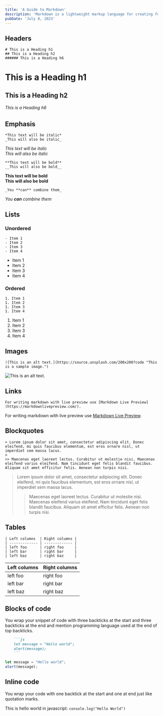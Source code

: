 ```yaml
---
title: 'A Guide to Markdown'
description: 'Markdown is a lightweight markup language for creating formatted text using a plain-text editor. John Gruber created Markdown in 2004 as a markup language that is appealing to human readers in its source code form. Markdown is widely used in blogging, instant messaging, online forums, collaborative software, documentation pages, and readme files. Markdown files end with .md extension.'
pubDate: 'July 8, 2023'
---
```


## Headers
```
# This is a Heading h1
## This is a Heading h2 
###### This is a Heading h6
```

# This is a Heading h1
## This is a Heading h2 
###### This is a Heading h6

## Emphasis

```
*This text will be italic*  
_This will also be italic_
```

*This text will be italic*  
_This will also be italic_

```
**This text will be bold**  
__This will also be bold__
```

**This text will be bold**  
__This will also be bold__

```
_You **can** combine them_
```

_You **can** combine them_

## Lists

### Unordered

```
- Item 1
- Item 2
- Item 3
- Item 4
```

* Item 1
* Item 2
* Item 3
* Item 4

### Ordered

```
1. Item 1
1. Item 2
1. Item 3
1. Item 4
```

1. Item 1
1. Item 2
1. Item 3
1. Item 4

## Images

```
![This is an alt text.](https://source.unsplash.com/200x200?code "This is a sample image.")
```

![This is an alt text.](https://source.unsplash.com/200x200?code "This is a sample image.")

## Links

```
For writing markdown with live preview use [Markdown Live Preview](https://markdownlivepreview.com/).
```

For writing markdown with live preview use [Markdown Live Preview](https://markdownlivepreview.com/).

## Blockquotes

```
> Lorem ipsum dolor sit amet, consectetur adipiscing elit. Donec eleifend, mi quis faucibus elementum, est eros ornare nisl, ut imperdiet sem massa lacus.
>
>> Maecenas eget laoreet lectus. Curabitur ut molestie nisi. Maecenas eleifend varius eleifend. Nam tincidunt eget felis blandit faucibus. Aliquam sit amet efficitur felis. Aenean non turpis nisi.
```

> Lorem ipsum dolor sit amet, consectetur adipiscing elit. Donec eleifend, mi quis faucibus elementum, est eros ornare nisl, ut imperdiet sem massa lacus.
>
>> Maecenas eget laoreet lectus. Curabitur ut molestie nisi. Maecenas eleifend varius eleifend. Nam tincidunt eget felis blandit faucibus. Aliquam sit amet efficitur felis. Aenean non turpis nisi.

## Tables

```
| Left columns  | Right columns |
| ------------- | ------------- |
| left foo      | right foo     |
| left bar      | right bar     |
| left baz      | right baz     |
```

| Left columns  | Right columns |
| -----------------|-------------------|
| left foo              | right foo             |
| left bar              | right bar             |
| left baz              | right baz            |

## Blocks of code
    
You wrap your snippet of code with three backticks at the start and three backticks at the end and mention programming language used at the end of top backticks.

```markdown
    ```js
    let message = "Hello world";
    alert(message);
    ```
```

```js
let message = "Hello world";
alert(message);
```

## Inline code

You wrap your code with one backtick at the start and one at end just like quotation marks.

This is hello world in javascript: `console.log("Hello World")`